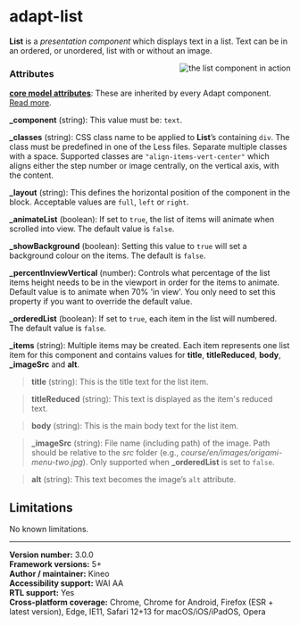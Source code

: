 # adapt-list

**List** is a *presentation component* which displays text in a list. Text can be in an ordered, or unordered, list with or without an image.

<img src="demo.gif" alt="the list component in action" align="right">

### Attributes

[**core model attributes**](https://github.com/adaptlearning/adapt_framework/wiki/Core-model-attributes): These are inherited by every Adapt component. [Read more](https://github.com/adaptlearning/adapt_framework/wiki/Core-model-attributes).

**\_component** (string): This value must be: `text`.

**\_classes** (string): CSS class name to be applied to **List**’s containing `div`. The class must be predefined in one of the Less files. Separate multiple classes with a space. Supported classes are `"align-items-vert-center"` which aligns either the step number or image centrally, on the vertical axis, with the content.

**\_layout** (string): This defines the horizontal position of the component in the block. Acceptable values are `full`, `left` or `right`.

**\_animateList** (boolean): If set to `true`, the list of items will animate when scrolled into view. The default value is `false`.

**_showBackground** (boolean): Setting this value to `true` will set a background colour on the items. The default is `false`.   

**\_percentInviewVertical** (number): Controls what percentage of the list items height needs to be in the viewport in order for the items to animate. Default value is to animate when 70% 'in view'. You only need to set this property if you want to override the default value.

**\_orderedList** (boolean): If set to `true`, each item in the list will numbered. The default value is `false`.

**\_items** (string): Multiple items may be created. Each item represents one list item for this component and contains values for **title**, **titleReduced**, **body**, **\_imageSrc** and **alt**.

>**title** (string): This is the title text for the list item.

>**titleReduced** (string): This text is displayed as the item's reduced text.

>**body** (string): This is the main body text for the list item.

>**\_imageSrc** (string):  File name (including path) of the image. Path should be relative to the *src* folder (e.g., *course/en/images/origami-menu-two.jpg*). Only supported when **\_orderedList** is set to `false`.

>**alt** (string): This text becomes the image’s `alt` attribute.

## Limitations

No known limitations.

----------------------------
**Version number:**  3.0.0  
**Framework versions:** 5+  
**Author / maintainer:** Kineo  
**Accessibility support:** WAI AA  
**RTL support:** Yes  
**Cross-platform coverage:** Chrome, Chrome for Android, Firefox (ESR + latest version), Edge, IE11, Safari 12+13 for macOS/iOS/iPadOS, Opera
